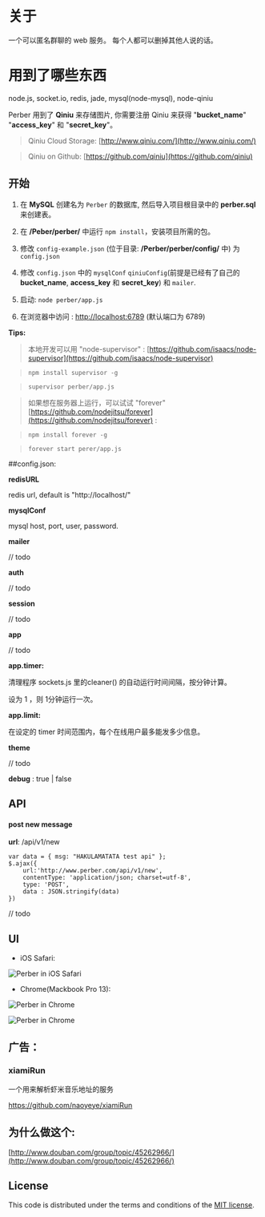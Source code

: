 # 关于

 一个可以匿名群聊的 web 服务。
 每个人都可以删掉其他人说的话。

# 用到了哪些东西

node.js, socket.io, redis, jade, mysql(node-mysql), node-qiniu

Perber 用到了 **Qiniu** 来存储图片, 你需要注册 Qiniu 来获得 "**bucket_name**" "**access_key**" 和 "**secret_key**"。

> Qiniu Cloud Storage: [http://www.qiniu.com/](http://www.qiniu.com/) 

> Qiniu on Github: [https://github.com/qiniu](https://github.com/qiniu)

## 开始

1. 在 **MySQL** 创建名为 `Perber` 的数据库, 然后导入项目根目录中的 **perber.sql** 来创建表。

2. 在 **/Peber/perber/** 中运行 `npm install`，安装项目所需的包。

3. 修改 `config-example.json` (位于目录: **/Perber/perber/config/** 中) 为 `config.json`

4. 修改 `config.json` 中的 `mysqlConf` `qiniuConfig`(前提是已经有了自己的 **bucket_name**, **access_key** 和 **secret_key**) 和 `mailer`.

5. 启动: `node perber/app.js`

6. 在浏览器中访问 : [http://localhost:6789](http://localhost:6789) (默认端口为 6789)


**Tips:**

> 本地开发可以用 "node-supervisor" : [https://github.com/isaacs/node-supervisor](https://github.com/isaacs/node-supervisor)

> `npm install supervisor -g`

> `supervisor perber/app.js`

> 如果想在服务器上运行，可以试试 "forever" [https://github.com/nodejitsu/forever](https://github.com/nodejitsu/forever) :

> `npm install forever -g` 
 
> `forever start perer/app.js` 


##config.json:

**redisURL**

redis url, default is "http://localhost/"

**mysqlConf**

mysql host, port, user, password.


**mailer**

// todo

**auth**

// todo

**session**

// todo

**app**

// todo

**app.timer:**

清理程序 sockets.js 里的cleaner() 的自动运行时间间隔，按分钟计算。

设为 1 ，则 1分钟运行一次。

**app.limit:**

在设定的 timer 时间范围内，每个在线用户最多能发多少信息。

**theme**

// todo

**debug** : true | false


## API

#### post new message

**url**: /api/v1/new

```
var data = { msg: "HAKULAMATATA test api" };
$.ajax({
    url:'http://www.perber.com/api/v1/new',
    contentType: 'application/json; charset=utf-8',
    type: 'POST',
    data : JSON.stringify(data)
})
```

// todo





## UI

* iOS Safari:

![Perber in iOS Safari](http://ww2.sinaimg.cn/large/61b8bbf4tw1eg3q0lcsc5j20cn0m8dhz.jpg)

* Chrome(Mackbook Pro 13):

![Perber in Chrome](http://ww1.sinaimg.cn/large/61b8bbf4tw1eg3okf24rij21340vk0yl.jpg)

![Perber in Chrome](http://ww1.sinaimg.cn/large/61b8bbf4tw1eg3olvkq95j20on0q60vm.jpg)


## 广告：
### xiamiRun
一个用来解析虾米音乐地址的服务

https://github.com/naoyeye/xiamiRun


## 为什么做这个:
[http://www.douban.com/group/topic/45262966/](http://www.douban.com/group/topic/45262966/)

## License

This code is distributed under the terms and conditions of the [MIT license](LICENSE).


